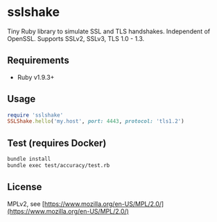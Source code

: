 # sslshake

Tiny Ruby library to simulate SSL and TLS handshakes. Independent of OpenSSL. Supports SSLv2, SSLv3, TLS 1.0 - 1.3.

## Requirements

* Ruby v1.9.3+

## Usage

```ruby
require 'sslshake'
SSLShake.hello('my.host', port: 4443, protocol: 'tls1.2')
```

## Test (requires Docker)

```bash
bundle install
bundle exec test/accuracy/test.rb
```

## License

MPLv2, see [https://www.mozilla.org/en-US/MPL/2.0/](https://www.mozilla.org/en-US/MPL/2.0/)
